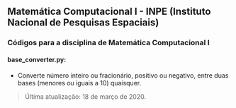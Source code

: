 ## Matemática Computacional I - INPE (Instituto Nacional de Pesquisas Espaciais)

### Códigos para a disciplina de Matemática Computacional I

#### base_converter.py:
- Converte número inteiro ou fracionário, positivo ou negativo, entre duas bases (menores ou iguais a 10) quaisquer.


> Última atualização: 18 de março de 2020.
